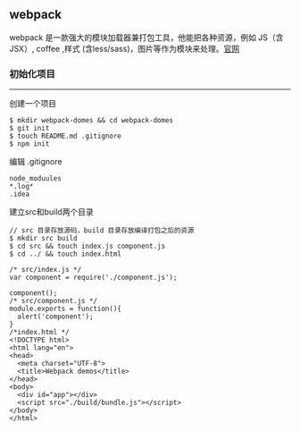 ## webpack

webpack 是一款强大的模块加载器兼打包工具，他能把各种资源，例如 JS（含 JSX）, coffee ,样式 (含less/sass)，图片等作为模块来处理。[官网](http://webpack.github.io/)

### 初始化项目
---

创建一个项目

```
$ mkdir webpack-domes && cd webpack-domes
$ git init
$ touch README.md .gitignore
$ npm init
```

编辑 .gitignore

```
node_moduules
*.log*
.idea
```

建立src和build两个目录

```
// src 目录存放源码，build 目录存放编译打包之后的资源
$ mkdir src build
$ cd src && touch index.js component.js
$ cd ../ && touch index.html

```
```
/* src/index.js */
var component = require('./component.js');

component();
/* src/component.js */
module.exports = function(){
  alert('component');
}
/*index.html */
<!DOCTYPE html>
<html lang="en">
<head>
  <meta charset="UTF-8">
  <title>Webpack demos</title>
</head>
<body>
  <div id="app"></div>
  <script src="./build/bundle.js"></script>
</body>
</html>

```

